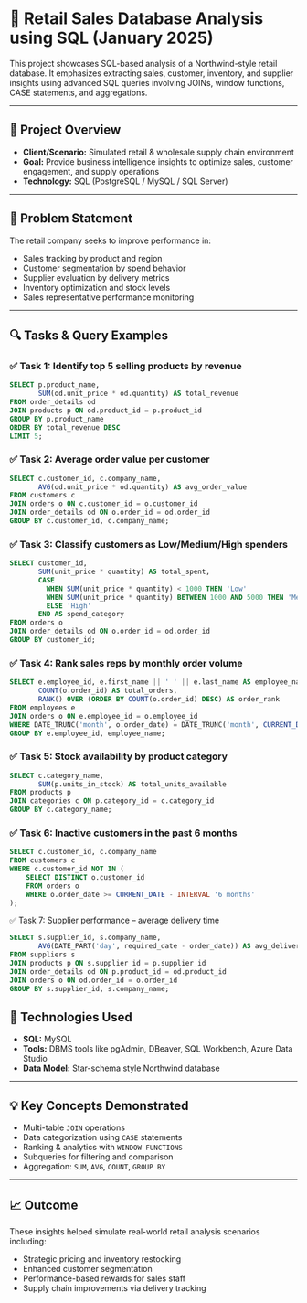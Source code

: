 # 🛒 Retail Sales Database Analysis using SQL (January 2025)

This project showcases SQL-based analysis of a Northwind-style retail database. It emphasizes extracting sales, customer, inventory, and supplier insights using advanced SQL queries involving JOINs, window functions, CASE statements, and aggregations.

---

## 📌 Project Overview

- **Client/Scenario:** Simulated retail & wholesale supply chain environment
- **Goal:** Provide business intelligence insights to optimize sales, customer engagement, and supply operations
- **Technology:** SQL (PostgreSQL / MySQL / SQL Server)

---

## 🎯 Problem Statement

The retail company seeks to improve performance in:

- Sales tracking by product and region
- Customer segmentation by spend behavior
- Supplier evaluation by delivery metrics
- Inventory optimization and stock levels
- Sales representative performance monitoring

---

## 🔍 Tasks & Query Examples

### ✅ Task 1: Identify top 5 selling products by revenue
```sql
SELECT p.product_name, 
       SUM(od.unit_price * od.quantity) AS total_revenue
FROM order_details od
JOIN products p ON od.product_id = p.product_id
GROUP BY p.product_name
ORDER BY total_revenue DESC
LIMIT 5; 
```

### ✅ Task 2: Average order value per customer
```sql
SELECT c.customer_id, c.company_name, 
       AVG(od.unit_price * od.quantity) AS avg_order_value
FROM customers c
JOIN orders o ON c.customer_id = o.customer_id
JOIN order_details od ON o.order_id = od.order_id
GROUP BY c.customer_id, c.company_name;
```

### ✅ Task 3: Classify customers as Low/Medium/High spenders
```sql
SELECT customer_id,
       SUM(unit_price * quantity) AS total_spent,
       CASE
         WHEN SUM(unit_price * quantity) < 1000 THEN 'Low'
         WHEN SUM(unit_price * quantity) BETWEEN 1000 AND 5000 THEN 'Medium'
         ELSE 'High'
       END AS spend_category
FROM orders o
JOIN order_details od ON o.order_id = od.order_id
GROUP BY customer_id;
```

### ✅  Task 4: Rank sales reps by monthly order volume
```sql
SELECT e.employee_id, e.first_name || ' ' || e.last_name AS employee_name,
       COUNT(o.order_id) AS total_orders,
       RANK() OVER (ORDER BY COUNT(o.order_id) DESC) AS order_rank
FROM employees e
JOIN orders o ON e.employee_id = o.employee_id
WHERE DATE_TRUNC('month', o.order_date) = DATE_TRUNC('month', CURRENT_DATE)
GROUP BY e.employee_id, employee_name;
```

### ✅ Task 5: Stock availability by product category
```sql
SELECT c.category_name, 
       SUM(p.units_in_stock) AS total_units_available
FROM products p
JOIN categories c ON p.category_id = c.category_id
GROUP BY c.category_name;
```

### ✅ Task 6: Inactive customers in the past 6 months
```sql
SELECT c.customer_id, c.company_name
FROM customers c
WHERE c.customer_id NOT IN (
    SELECT DISTINCT o.customer_id
    FROM orders o
    WHERE o.order_date >= CURRENT_DATE - INTERVAL '6 months'
);
```

✅ Task 7: Supplier performance – average delivery time
```sql
SELECT s.supplier_id, s.company_name,
       AVG(DATE_PART('day', required_date - order_date)) AS avg_delivery_days
FROM suppliers s
JOIN products p ON s.supplier_id = p.supplier_id
JOIN order_details od ON p.product_id = od.product_id
JOIN orders o ON od.order_id = o.order_id
GROUP BY s.supplier_id, s.company_name;
```

## 🔧 Technologies Used

- **SQL:** MySQL 
- **Tools:** DBMS tools like pgAdmin, DBeaver, SQL Workbench, Azure Data Studio  
- **Data Model:** Star-schema style Northwind database

---

## 💡 Key Concepts Demonstrated

- Multi-table `JOIN` operations  
- Data categorization using `CASE` statements  
- Ranking & analytics with `WINDOW FUNCTIONS`  
- Subqueries for filtering and comparison  
- Aggregation: `SUM`, `AVG`, `COUNT`, `GROUP BY`

---

## 📈 Outcome

These insights helped simulate real-world retail analysis scenarios including:

- Strategic pricing and inventory restocking  
- Enhanced customer segmentation  
- Performance-based rewards for sales staff  
- Supply chain improvements via delivery tracking
